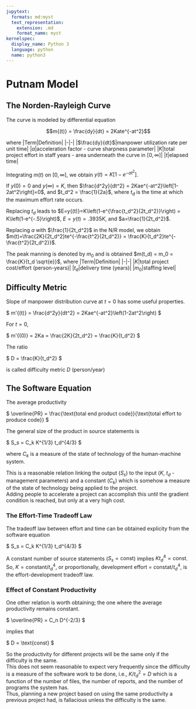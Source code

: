 ```yaml
---
jupytext:
  formats: md:myst
  text_representation:
    extension: .md
    format_name: myst
kernelspec:
  display_name: Python 3
  language: python
  name: python3
---
```


# Putnam Model
## The Norden-Rayleigh Curve
The curve is modeled by differential equation

$$m{(t)} = \frac{dy}{dt} = 2Kate^{-at^2}$$

<!-- ```{code-cell} ipython3
:tags: ["remove-input"]
import numpy as np
import pandas as pd
import matplotlib.pyplot as plt
df = pd.DataFrame()
df['t'] = np.arange(0,12+1)
df['dK(t)'] = [0, 12.9, 13.0, 23.0, 25.0, 25.0, 32.0, 36.7, 38.6, 39.3, 39.9, 40.5, 9.0]
df['K(t)'] = df['dK(t)'].cumsum()
fig, ax = plt.subplots(1, 1, figsize=(6, 2), dpi=100)
ax.scatter(df['t'], df['K(t)'])
ax.set_xlim(left=0)
ax.set_ylim(0, max(df['K(t)']))
ax.set_ylabel('$m(t)$')
ax.set_xlabel('$t$')
plt.show()
``` -->

where
|Term|Definition|
|-|-|
|$\frac{dy}{dt}$|manpower utilization rate per unit time|
|$a$|acceleration factor - curve sharpness parameter|
|$K$|total project effort in staff years - area underneath the curve in $\left[0,\infty\right]$|
|$t$|elapsed time|

Integrating $m{(t)}$ on $[0,\infty]$, we obtain $y{(t)} = K\left[1-e^{-at^2}\right]$.

If $y(0) = 0$ and $y(\infty) = K$, then $\frac{d^2y}{dt^2} = 2Kae^{-at^2}\left[1-2at^2\right]=0$, and $t_d^2 = \frac{1}{2a}$, where $t_d$ is the time at which the maximum effort rate occurs.

Replacing $t_d$ leads to $E=y{(t)}=K\left(1-e^{\frac{t_d^2}{2t_d^2}}\right) = K\left(1-e^{-.5}\right)$, $E=y(t)=.3935K$, and $a=\frac{1}{2t_d^2}$.

Replacing $a$ with $\frac{1}{2t_d^2}$ in the N/R model, we obtain $m(t)=\frac{2K}{2t_d^2}te^{-\frac{t^2}{2t_d^2}} = \frac{K}{t_d^2}te^{-\frac{t^2}{2t_d^2}}$.

The peak manning is denoted by $m_0$ and is obtained $m(t_d) = m_0 = \frac{K}{t_d \sqrt{e}}$, 
where
|Term|Definition|
|-|-|
|$K$|total project cost/effort (person-years)|
|$t_d$|delivery time (years)|
|$m_0$|staffing level|

## Difficulty Metric
Slope of manpower distribution curve at $t=0$ has some useful properties.

$
m'{(t)} = \frac{d^2y}{dt^2} = 2Kae^{-at^2}\left(1-2at^2\right)
$

For $t=0$, 

$
m'{(0)} = 2Ka = \frac{2K}{2t_d^2} = \frac{K}{t_d^2}
$

The ratio 

$
D = \frac{K}{t_d^2}
$

is called difficulty metric $D$ (person/year) 

## The Software Equation
The average productivity

$
\overline{PR} = \frac{\text{total end product code}}{\text{total effort to produce code}}
$

The general size of the product in source statements is

$
S_s = C_k K^{1/3} t_d^{4/3}
$

where $C_k$ is a measure of the state of technology of the human-machine system.

This is a reasonable relation linking the output ($S_s$) to the input ($K$, $t_d$ - management parameters) and a constant ($C_k$) which is somehow a measure of the state of technology being applied to the project. \
Adding people to accelerate a project can accomplish this until the gradient condition is reached, but only at a very high cost.

### The Effort-Time Tradeoff Law
The tradeoff law between effort and time can be obtained
explicity from the software equation

$
S_s = C_k K^{1/3} t_d^{4/3}
$

A constant number of source statements ($S_s = \text{const}$) implies $K t_d^4 = \text{const}$. \
So, $K = \text{constant}/t_d^4$, or proportionally, development effort = constat/$t_d^4$, is the effort-development tradeoff law.

### Effect of Constant Productivity
One other relation is worth obtaining; the one where the
average productivity remains constant.

$
\overline{PR} = C_n D^{-2/3}
$

implies that

$
D = \text{const}
$

So the productivity for different projects will be the same
only if the difficulty is the same. \
This does not seem reasonable to expect very frequently since the difficulty is a measure of the software work to be done, i.e., $K/t_d^2 = D$  which is a function of the number of files, the number of reports, and the number of programs the system has. \
Thus, planning a new project based on using the same productivity a previous project had, is fallacious unless the difficulty is the same.